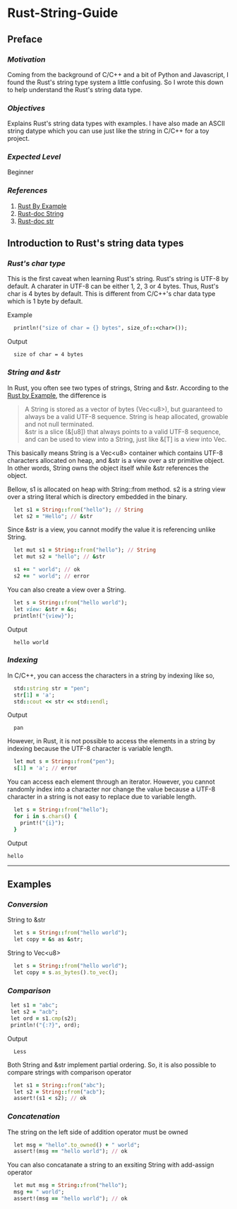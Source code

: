 # Rust-String-Guide

## Preface

### *Motivation*
Coming from the background of C/C++ and a bit of Python and Javascript, I found the Rust's string type system a little confusing. So I wrote this down to help understand the Rust's string data type.
### *Objectives*
Explains Rust's string data types with examples. I have also made an ASCII string datype which you can use just like the string in C/C++ for a toy project. 
### *Expected Level*
Beginner
### *References*
1. [Rust By Example](https://doc.rust-lang.org/rust-by-example/std/str.html)
2. [Rust-doc String](https://doc.rust-lang.org/std/string/struct.String.html)
3. [Rust-doc str](https://doc.rust-lang.org/std/primitive.str.html)


## Introduction to Rust's string data types

### *Rust's char type*
This is the first caveat when learning Rust's string. Rust's string is UTF-8 by default. A charater in UTF-8 can be either 1, 2, 3 or 4 bytes. Thus, Rust's char is 4 bytes by default. This is different from C/C++'s char data type which is 1 byte by default.

Example
```rb
  println!("size of char = {} bytes", size_of::<char>());
```
Output
```
  size of char = 4 bytes
```

### *String and &str*
In Rust, you often see two types of strings, String and &str. According to the [Rust by Example](https://doc.rust-lang.org/rust-by-example/std/str.html), the difference is 

> A String is stored as a vector of bytes (Vec\<u8\>), but guaranteed to always be a valid UTF-8 sequence. String is heap allocated, growable and not null terminated. \
&str is a slice (&[u8]) that always points to a valid UTF-8 sequence, and can be used to view into a String, just like &[T] is a view into Vec<T>.

This basically means String is a Vec\<u8\> container which contains UTF-8 characters allocated on heap, and &str is a view over a str primitive object. In other words, String owns the object itself while &str references the object.


Bellow, s1 is allocated on heap with String::from method. s2 is a string view over a string literal which is directory embedded in the binary.
```rb
  let s1 = String::from("hello"); // String
  let s2 = "Hello"; // &str
```

Since &str is a view, you cannot modify the value it is referencing unlike String.
```rb
  let mut s1 = String::from("hello"); // String
  let mut s2 = "hello"; // &str

  s1 += " world"; // ok
  s2 += " world"; // error
```

You can also create a view over a String.
```rb
  let s = String::from("hello world");
  let view: &str = &s;
  println!("{view}");
```
Output
```
  hello world
```

### *Indexing*
In C/C++, you can access the characters in a string by indexing like so,
```rb
  std::string str = "pen";
  str[1] = 'a';
  std::cout << str << std::endl;
```
Output
```
  pan
```

However, in Rust, it is not possible to access the elements in a string by indexing because the UTF-8 character is variable length.
```rb
  let mut s = String::from("pen");
  s[1] = 'a'; // error
```
You can access each element through an iterator. However, you cannot randomly index into a character nor change the value because a UTF-8 character in a string is not easy to replace due to variable length.
```rb
  let s = String::from("hello");
  for i in s.chars() {
    print!("{i}");
  }
```
Output
```
hello
```

---
## Examples

### *Conversion*
String to &str
```rb
  let s = String::from("hello world");
  let copy = &s as &str;
```
String to Vec\<u8\>
```rb
  let s = String::from("hello world");
  let copy = s.as_bytes().to_vec();
```

### *Comparison*
```rb
 let s1 = "abc";
 let s2 = "acb";
 let ord = s1.cmp(s2);
 println!("{:?}", ord);
```
Output
```
  Less
```
Both String and &str implement partial ordering. So, it is also possible to compare strings with comparison operator
```rb
  let s1 = String::from("abc");
  let s2 = String::from("acb");
  assert!(s1 < s2); // ok
```
### *Concatenation*
The string on the left side of addition operator must be owned
```rb
  let msg = "hello".to_owned() + " world";
  assert!(msg == "hello world"); // ok
```
You can also concatanate a string to an exsiting String with add-assign operator
```rb
  let mut msg = String::from("hello");
  msg += " world";
  assert!(msg == "hello world"); // ok                 
```
